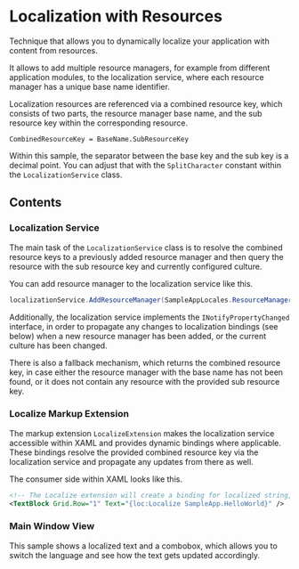 # Localization with Resources
Technique that allows you to dynamically localize your application with content from resources. 

It allows to add multiple resource managers, for example from different application modules, to the localization service, where each resource manager has a unique base name identifier. 

Localization resources are referenced via a combined resource key, which consists of two parts, the resource manager base name, and the sub resource key within the corresponding resource. 

    CombinedResourceKey = BaseName.SubResourceKey

Within this sample, the separator between the base key and the sub key is a decimal point. You can adjust that with the `SplitCharacter` constant within the `LocalizationService` class. 

## Contents

### Localization Service
The main task of the `LocalizationService` class is to resolve the combined resource keys to a previously added resource manager and then query the resource with the sub resource key and currently configured culture. 

You can add resource manager to the localization service like this.

```csharp
localizationService.AddResourceManager(SampleAppLocales.ResourceManager, "SampleApp");
```

Additionally, the localization service implements the `INotifyPropertyChanged` interface, in order to propagate any changes to localization bindings (see below) when a new resource manager has been added, or the current culture has been changed. 

There is also a fallback mechanism, which returns the combined resource key, in case either the resource manager with the base name has not been found, or it does not contain any resource with the provided sub resource key. 

### Localize Markup Extension
The markup extension `LocalizeExtension` makes the localization service accessible within XAML and provides dynamic bindings where applicable. These bindings resolve the provided combined resource key via the localization service and propagate any updates from there as well. 

The consumer side within XAML looks like this.

```xml
<!-- The Localize extension will create a binding for localized string, which updates every time the current culture of the localization service is updated. -->
<TextBlock Grid.Row="1" Text="{loc:Localize SampleApp.HelloWorld}" />
```

### Main Window View
This sample shows a localized text and a combobox, which allows you to switch the language and see how the text gets updated accordingly. 
